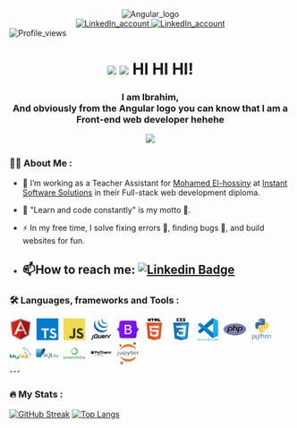 <div id="header" align="center">
  <img src="https://media.giphy.com/media/XEDIHHp3i8bVoEdxd7/giphy.gif" width="200" alt="Angular_logo"/>
</div>
<div id="badge" align="center">
  <a href="https://www.linkedin.com/in/ibrahim-mohamed-hussein/">
    <img src="https://img.shields.io/badge/LinkedIn-blue?logo=linkedin&logoColor=white&style=for-the-badge" alt="LinkedIn_account">
  </a>
  <a href="https://ibrahim-mohamedh.github.io/IbrahimMohamed/">
    <img src="https://img.shields.io/badge/Portfolio-1f6af5?style=for-the-badge&logo=brave&logoColor=white" alt="LinkedIn_account">
  </a>
</div>
<img src="https://komarev.com/ghpvc/?username=Ibrahim-MohamedH&style=for-the-badge&color=blue" alt="Profile_views"/>
<h1 align="center">
  <img src="https://media.giphy.com/media/hvRJCLFzcasrR4ia7z/giphy.gif" width="40px"/>
  <img src="https://media.giphy.com/media/QWvra259h4LCvdJnxP/giphy.gif" width="40px"/>
  HI HI HI!
</h1>
<h3 align="center">
  I am Ibrahim, <br>
  And obviously from the Angular logo you can know that I am a Front-end web developer hehehe
 </h3>
<div id="banner" align="center">
  <img src="https://media.giphy.com/media/SWoSkN6DxTszqIKEqv/giphy.gif" width="50%"/>
</div>

### :man_technologist: About Me :
  - :telescope: I’m working as a Teacher Assistant for [Mohamed El-hossiny](https://www.linkedin.com/in/mohamed-elhossiny-toma/) at [Instant Software Solutions](https://www.linkedin.com/company/instantsoftwaresolution/) in their  Full-stack web development diploma.

- :seedling: "Learn and code constantly" is my motto 💙.

- :zap: In my free time, I solve fixing errors 👀, finding bugs 🐛, and build websites for fun.

- :mailbox:How to reach me: [![Linkedin Badge](https://img.shields.io/badge/LinkedIn-blue?style=flat&logo=Linkedin&logoColor=white)](https://www.linkedin.com/in/ibrahim-mohamed-hussein/)
  ---

### :hammer_and_wrench: Languages, frameworks and Tools :
<div id="tools">
  <img src="https://github.com/devicons/devicon/blob/master/icons/angularjs/angularjs-original.svg" alt="Angular" width="40" height="40"/>&nbsp;
  <img src="https://github.com/devicons/devicon/blob/master/icons/typescript/typescript-original.svg" alt="TypeScript" width="40" height="40"/>&nbsp;
  <img src="https://github.com/devicons/devicon/blob/master/icons/javascript/javascript-original.svg" alt="JavaScript" width="40" height="40"/>&nbsp;
  <img src="https://github.com/devicons/devicon/blob/master/icons/jquery/jquery-original-wordmark.svg" alt="Jquery" width="40" height="40"/>&nbsp;
  <img src="https://github.com/devicons/devicon/blob/master/icons/bootstrap/bootstrap-original.svg" alt="Bootstrap" width="40" height="40"/>&nbsp;
  <img src="https://github.com/devicons/devicon/blob/master/icons/html5/html5-original-wordmark.svg" alt="HTML5" width="40" height="40"/>&nbsp;
  <img src="https://github.com/devicons/devicon/blob/master/icons/css3/css3-original-wordmark.svg" alt="CSS" width="40" height="40"/>&nbsp;
  <img src="https://github.com/devicons/devicon/blob/master/icons/vscode/vscode-original-wordmark.svg" alt="VSCode" width="40" height="40"/>&nbsp;
  <img src="https://github.com/devicons/devicon/blob/master/icons/php/php-original.svg" alt="PHP" width="40" height="40"/>&nbsp;
  <img src="https://github.com/devicons/devicon/blob/master/icons/python/python-original-wordmark.svg" alt="Python" width="40" height="40"/>&nbsp;
  <img src="https://github.com/devicons/devicon/blob/master/icons/mysql/mysql-original-wordmark.svg" alt="MySQL" width="40" height="40"/>&nbsp;
  <img src="https://github.com/devicons/devicon/blob/master/icons/sqlite/sqlite-original-wordmark.svg" alt="SQLite" width="40" height="40"/>&nbsp;
  <img src="https://github.com/devicons/devicon/blob/master/icons/anaconda/anaconda-original-wordmark.svg" alt="Anaconda" width="40" height="40"/>&nbsp;
  <img src="https://github.com/devicons/devicon/blob/master/icons/pycharm/pycharm-original-wordmark.svg" alt="Pycharm" width="40" height="40"/>&nbsp;
  <img src="https://github.com/devicons/devicon/blob/master/icons/jupyter/jupyter-original-wordmark.svg" alt="Jupyter_NoteBook" width="40" height="40"/>&nbsp;
</div>
---

### :fire: My Stats :
[![GitHub Streak](http://github-readme-streak-stats.herokuapp.com?user=Ibrahim-MohamedH&theme=dark&hide_border=true)](https://git.io/streak-stats)
[![Top Langs](https://github-readme-stats.vercel.app/api/top-langs/?username=Ibrahim-MohamedH&layout=compact&theme=vision-friendly-dark&hide_border=true)](https://github.com/anuraghazra/github-readme-stats)


